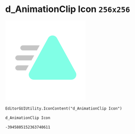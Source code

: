 # d_AnimationClip Icon `256x256`
<img src="/img/d_AnimationClip%20Icon.png" width=256 height=256>

``` CSharp
EditorGUIUtility.IconContent("d_AnimationClip Icon")
```
```
d_AnimationClip Icon
```
```
-3945805152363740611
```
